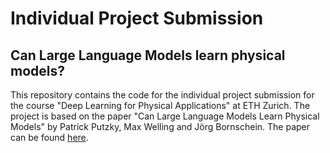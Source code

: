 # Individual Project Submission

## Can Large Language Models learn physical models?
This repository contains the code for the individual project submission for the course "Deep Learning for Physical Applications" at ETH Zurich. The project is based on the paper "Can Large Language Models Learn Physical Models" by Patrick Putzky, Max Welling and Jörg Bornschein. The paper can be found [here](https://arxiv.org/abs/2103.00020).